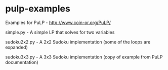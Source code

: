 # pulp-examples

Examples for PuLP - http://www.coin-or.org/PuLP/

simple.py - A simple LP that solves for two variables

sudoku2x2.py - A 2x2 Sudoku implementation (some of the loops are expanded)

sudoku3x3.py - A 3x3 Sudoku implementation (copy of example from PuLP documentation)
